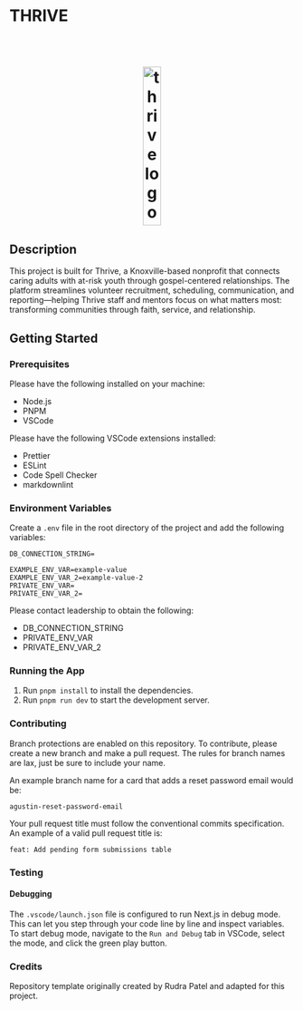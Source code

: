 # THRIVE

<h1 align="center">
  <br>
    <img width="25%" height="280" alt="thrive logo" src="https://github.com/user-attachments/assets/2a0d17be-c3cf-4fe6-8505-3b9ff3a4e8cf" />
  <br>
</h1>

## Description

This project is built for Thrive, a Knoxville-based nonprofit that connects caring adults with at-risk youth through gospel-centered relationships. The platform streamlines volunteer recruitment, scheduling, communication, and reporting—helping Thrive staff and mentors focus on what matters most: transforming communities through faith, service, and relationship.

## Getting Started

### Prerequisites

Please have the following installed on your machine:

- Node.js
- PNPM
- VSCode

Please have the following VSCode extensions installed:

- Prettier
- ESLint
- Code Spell Checker
- markdownlint

### Environment Variables

Create a `.env` file in the root directory of the project and add the following variables:

```text
DB_CONNECTION_STRING=

EXAMPLE_ENV_VAR=example-value
EXAMPLE_ENV_VAR_2=example-value-2
PRIVATE_ENV_VAR=
PRIVATE_ENV_VAR_2=
```

Please contact leadership to obtain the following:

- DB_CONNECTION_STRING
- PRIVATE_ENV_VAR
- PRIVATE_ENV_VAR_2

### Running the App

1. Run `pnpm install` to install the dependencies.
2. Run `pnpm run dev` to start the development server.

### Contributing

Branch protections are enabled on this repository.
To contribute, please create a new branch and make a pull request.
The rules for branch names are lax, just be sure to include your name.

An example branch name for a card that adds a reset password email would be:

```text
agustin-reset-password-email
```

Your pull request title must follow the conventional commits specification. An example of a valid pull request title is:

```text
feat: Add pending form submissions table
```

### Testing

#### Debugging

The `.vscode/launch.json` file is configured to run Next.js in debug mode. This can let you step through your code line by line and inspect variables.
To start debug mode, navigate to the `Run and Debug` tab in VSCode, select the mode, and click the green play button.

### Credits
Repository template originally created by Rudra Patel and adapted for this project.
